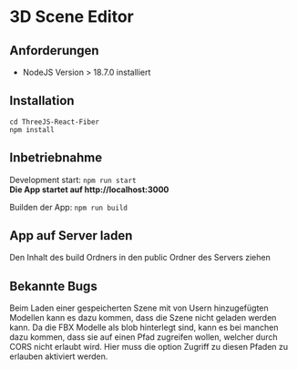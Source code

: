 # 3D Scene Editor

## Anforderungen

- NodeJS Version > 18.7.0 installiert

## Installation

`cd ThreeJS-React-Fiber `\
`npm install`

## Inbetriebnahme

Development start: `npm run start`\
**Die App startet auf http://localhost:3000**

Builden der App: `npm run build`

## App auf Server laden

Den Inhalt des build Ordners in den public Ordner des Servers ziehen

## Bekannte Bugs

Beim Laden einer gespeicherten Szene mit von Usern hinzugefügten Modellen kann es dazu kommen, dass die Szene nicht geladen werden kann. Da die FBX Modelle als blob hinterlegt sind, kann es bei manchen dazu kommen, dass sie auf einen Pfad zugreifen wollen, welcher durch CORS nicht erlaubt wird. Hier muss die option Zugriff zu diesen Pfaden zu erlauben aktiviert werden.
